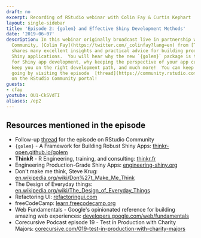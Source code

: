 ```yaml
---
draft: no
excerpt: Recording of RStudio webinar with Colin Fay & Curtis Kephart
layout: single-sidebar
title: 'Episode 2: {golem} and Effective Shiny Development Methods'
date: '2019-06-07'
description: In this webinar originally broadcast live in partnership with RStudio
  Community, [Colin Fay](https://twitter.com/_colinfay?lang=en) from [ThinkR](https://thinkr.fr/)
  shares many excellent insights and practical advice for building production grade
  Shiny applications.  You will hear why the new `{golem}` package is the `{usethis}`
  for Shiny app development, why keeping the perspective of your app customers can
  keep you on the right development path, and much more!  You can keep the discussion
  going by visiting the episode  [thread](https://community.rstudio.com/t/shiny-developer-series-episode-2-follow-up-thread-colin-fay-on-golem-and-effective-shiny-development-methods/32618)
  on the RStudio Community portal!
guests: 
- cfay
youtube: OU1-CkSVdTI
aliases: /ep2
---
```


## Resources mentioned in the episode

* Follow-up [thread](https://community.rstudio.com/t/shiny-developer-series-episode-2-follow-up-thread-colin-fay-on-golem-and-effective-shiny-development-methods/32618) for the episode on RStudio Community
* `{golem}` - A Framework for Building Robust Shiny Apps:  [thinkr-open.github.io/golem](https://thinkr-open.github.io/golem/)
* __ThinkR__ - R Engineering, training, and consulting: [thinkr.fr](https://thinkr.fr/)
* Engineering Production-Grade Shiny Apps: [engineering-shiny.org](https://engineering-shiny.org/)
* Don't make me think, Steve Krug: [en.wikipedia.org/wiki/Don%27t_Make_Me_Think](https://en.wikipedia.org/wiki/Don%27t_Make_Me_Think)
* The Design of Everyday things: [en.wikipedia.org/wiki/The_Design_of_Everyday_Things](https://en.wikipedia.org/wiki/The_Design_of_Everyday_Things)
* Refactoring UI: [refactoringui.com](https://refactoringui.com/)
* freeCodeCamp: [learn.freecodecamp.org](https://learn.freecodecamp.org/)
* Web Fundamentals - Google's opinionated reference for building amazing web experiences: [developers.google.com/web/fundamentals](https://developers.google.com/web/fundamentals/)
* Corecursive Podcast episode 19 - Test in Production with Charity Majors: [corecursive.com/019-test-in-production-with-charity-majors](https://corecursive.com/019-test-in-production-with-charity-majors/)
